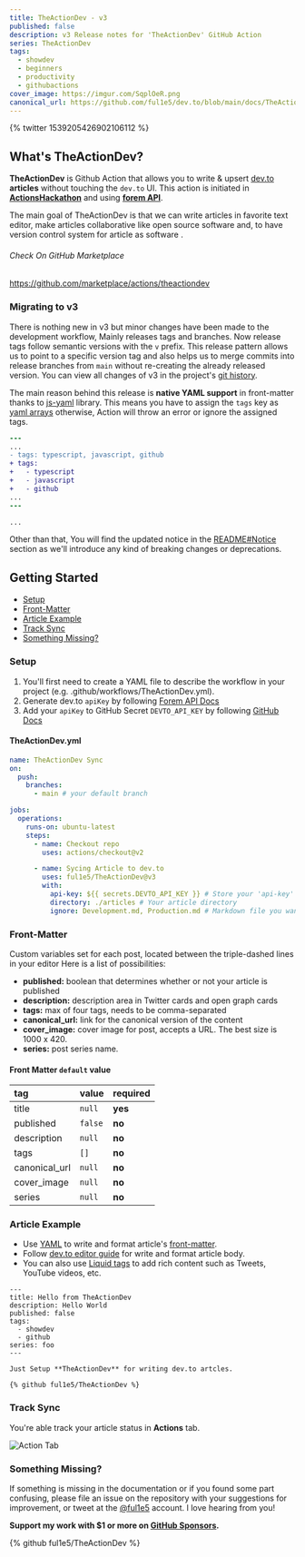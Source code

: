 ```yaml
---
title: TheActionDev - v3
published: false
description: v3 Release notes for 'TheActionDev' GitHub Action
series: TheActionDev
tags:
  - showdev
  - beginners
  - productivity
  - githubactions
cover_image: https://imgur.com/SqplOeR.png
canonical_url: https://github.com/ful1e5/dev.to/blob/main/docs/TheActionDev/v3-Notes.md
---
```


<!-- Tweet -->

{% twitter 1539205426902106112 %}

## What's TheActionDev?

**TheActionDev** is Github Action that allows you to write & upsert [dev.to] **articles** without touching the `dev.to` UI. This action is initiated in **[ActionsHackathon]** and using **[forem API]**.

The main goal of TheActionDev is that we can write articles in favorite text editor, make articles collaborative like open source software and, to have version control system for article as software .

###### Check On GitHub Marketplace

https://github.com/marketplace/actions/theactiondev

### Migrating to v3

There is nothing new in v3 but minor changes have been made to the development workflow, Mainly releases tags and branches. Now release tags follow semantic versions with the `v` prefix. This release pattern allows us to point to a specific version tag and also helps us to merge commits into release branches from `main` without re-creating the already released version. You can view all changes of v3 in the project's [git history](https://github.com/ful1e5/TheActionDev/commits/main).

The main reason behind this release is **native YAML support** in front-matter thanks to [js-yaml] library. This means you have to assign the `tags` key as [yaml arrays] otherwise, Action will throw an error or ignore the assigned tags.

```diff
---
...
- tags: typescript, javascript, github
+ tags:
+   - typescript
+   - javascript
+   - github
...
---

...
```

Other than that, You will find the updated notice in the [README#Notice] section as we'll introduce any kind of breaking changes or deprecations.

## Getting Started

- [Setup](#setup)
- [Front-Matter](#front-matter)
- [Article Example](#article-example)
- [Track Sync](#track-sync)
- [Something Missing?](#something-missing?)

### Setup

1. You'll first need to create a YAML file to describe the workflow in your project (e.g. .github/workflows/TheActionDev.yml).
2. Generate dev.to `apiKey` by following [Forem API Docs]
3. Add your `apiKey` to GitHub Secret `DEVTO_API_KEY` by following [GitHub Docs]

#### TheActionDev.yml

```yaml
name: TheActionDev Sync
on:
  push:
    branches:
      - main # your default branch

jobs:
  operations:
    runs-on: ubuntu-latest
    steps:
      - name: Checkout repo
        uses: actions/checkout@v2

      - name: Sycing Article to dev.to
        uses: ful1e5/TheActionDev@v3
        with:
          api-key: ${{ secrets.DEVTO_API_KEY }} # Store your 'api-key' in Github Secret
          directory: ./articles # Your article directory
          ignore: Development.md, Production.md # Markdown file you wan't to ignore. Multple files separated by ,(comma)
```

### Front-Matter

Custom variables set for each post, located between the triple-dashed lines in your editor Here is a list of possibilities:

- **published:** boolean that determines whether or not your article is published
- **description:** description area in Twitter cards and open graph cards
- **tags:** max of four tags, needs to be comma-separated
- **canonical_url:** link for the canonical version of the content
- **cover_image:** cover image for post, accepts a URL. The best size is 1000 x 420.
- **series:** post series name.

#### Front Matter `default` value

| tag           | value   | required |
| :------------ | :------ | :------- |
| title         | `null`  | **yes**  |
| published     | `false` | **no**   |
| description   | `null`  | **no**   |
| tags          | `[]`    | **no**   |
| canonical_url | `null`  | **no**   |
| cover_image   | `null`  | **no**   |
| series        | `null`  | **no**   |

### Article Example

- Use [YAML](https://yaml.org/) to write and format article's [front-matter](#front-matter).
- Follow [dev.to editor guide](https://dev.to/p/editor_guide) for write and format article body.
- You can also use [Liquid tags](https://docs.dev.to/frontend/liquid-tags/) to add rich content such as Tweets,
  YouTube videos, etc.

```
---
title: Hello from TheActionDev
description: Hello World
published: false
tags:
  - showdev
  - github
series: foo
---

Just Setup **TheActionDev** for writing dev.to artcles.

{% github ful1e5/TheActionDev %}
```

### Track Sync

You're able track your article status in **Actions** tab.

![Action Tab](https://imgur.com/tNARvOg.png)

### Something Missing?

If something is missing in the documentation or if you found some part confusing, please file an issue on the repository with your suggestions for improvement, or tweet at the [@ful1e5] account. I love hearing from you!

**Support my work with $1 or more on [GitHub Sponsors](https://github.com/sponsors/ful1e5).**

{% github ful1e5/TheActionDev %}

<!-- Links -->

[readme#notice]: https://github.com/ful1e5/TheActionDev#notice
[dev.to]: https://dev.to/
[forem api]: https://developers.forem.com/api/
[js-yaml]: https://github.com/nodeca/js-yaml
[yaml arrays]: https://www.w3schools.io/file/yaml-arrays/
[actionshackathon]: https://dev.to/devteam/announcing-the-github-actions-hackathon-on-dev-3ljn
[forem api docs]: https://developers.forem.com/api/#section/Authentication/api_key
[github docs]: https://docs.github.com/en/actions/configuring-and-managing-workflows/creating-and-storing-encrypted-secrets
[@ful1e5]: https://twitter.com/ful1e5
